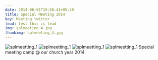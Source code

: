```yaml
---
date: 2014-06-01T19:58:41+05:30
title: Special Meeting 2014
key: Meeting twitter
lead: test this is lead
img: splmeeting_4.jpg
thumbimg: splmeeting_4.jpg
---
```

![splmeetting_1](http://demo.evangelagmadurai.org/images/gallery/splmeetting_1/splmeeting_1.jpg)
![splmeetting_1](http://demo.evangelagmadurai.org/images/gallery/splmeetting_1/splmeeting_3.jpg)
![splmeetting_1](http://demo.evangelagmadurai.org/images/gallery/splmeetting_1/splmeeting_4.jpg)
![splmeetting_1](http://demo.evangelagmadurai.org/images/gallery/splmeetting_1/splmeeting_5.jpg)
Special meeting camp @ our church year 2014

<!--more-->